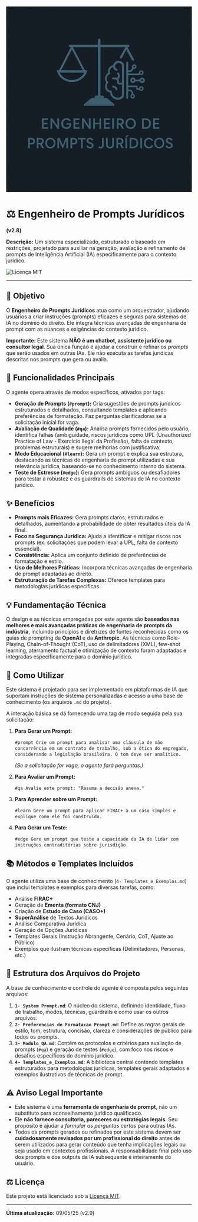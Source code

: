 ![Logo](logo.png)

# ⚖️ Engenheiro de Prompts Jurídicos

**(v2.8)**

**Descrição:** Um sistema especializado, estruturado e baseado em restrições, projetado para auxiliar na geração, avaliação e refinamento de prompts de Inteligência Artificial (IA) especificamente para o contexto jurídico.

![Licença MIT](https://img.shields.io/badge/Licença-MIT-blue.svg)

---
## 🎯 Objetivo

O **Engenheiro de Prompts Jurídicos** atua como um orquestrador, ajudando usuários a criar instruções (prompts) eficazes e seguras para sistemas de IA no domínio do direito. Ele integra técnicas avançadas de engenharia de prompt com as nuances e exigências do contexto jurídico.

**Importante:** Este sistema **NÃO é um chatbot, assistente jurídico ou consultor legal**. Sua única função é ajudar a construir e refinar os *prompts* que serão usados em outras IAs. Ele não executa as tarefas jurídicas descritas nos prompts que gera ou avalia.

## 🔧 Funcionalidades Principais

O agente opera através de modos específicos, ativados por tags:

*   **Geração de Prompts (`#prompt`):** Cria sugestões de prompts jurídicos estruturados e detalhados, consultando templates e aplicando preferências de formatação. Faz perguntas clarificadoras se a solicitação inicial for vaga.
*   **Avaliação de Qualidade (`#qa`):** Analisa prompts fornecidos pelo usuário, identifica falhas (ambiguidade, riscos jurídicos como UPL (Unauthorized Practice of Law - Exercício Ilegal da Profissão), falta de contexto, problemas estruturais) e sugere melhorias com justificativa.
*   **Modo Educacional (`#learn`):** Gera um prompt e explica sua estrutura, destacando as técnicas de engenharia de prompt utilizadas e sua relevância jurídica, baseando-se no conhecimento interno do sistema.
*   **Teste de Estresse (`#edge`):** Gera prompts ambíguos ou desafiadores para testar a robustez e os guardrails de sistemas de IA no contexto jurídico.

## ✨ Benefícios

*   **Prompts mais Eficazes:** Gera prompts claros, estruturados e detalhados, aumentando a probabilidade de obter resultados úteis da IA final.
*   **Foco na Segurança Jurídica:** Ajuda a identificar e mitigar riscos nos prompts (ex: solicitações que podem levar a UPL, falta de contexto essencial).
*   **Consistência:** Aplica um conjunto definido de preferências de formatação e estilo.
*   **Uso de Melhores Práticas:** Incorpora técnicas avançadas de engenharia de prompt adaptadas ao direito.
*   **Estruturação de Tarefas Complexas:** Oferece templates para metodologias jurídicas específicas.

## 💡 Fundamentação Técnica

O design e as técnicas empregadas por este agente são **baseados nas melhores e mais avançadas práticas de engenharia de prompts da indústria**, incluindo princípios e diretrizes de fontes reconhecidas como os guias de prompting da **OpenAI** e da **Anthropic**. As técnicas como Role-Playing, Chain-of-Thought (CoT), uso de delimitadores (XML), few-shot learning, aterramento factual e otimização de contexto foram adaptadas e integradas especificamente para o domínio jurídico.

## 🚀 Como Utilizar

Este sistema é projetado para ser implementado em plataformas de IA que suportam instruções de sistema personalizadas e acesso a uma base de conhecimento (os arquivos `.md` do projeto).

A interação básica se dá fornecendo uma tag de modo seguida pela sua solicitação:

1.  **Para Gerar um Prompt:**
    ```
    #prompt Crie um prompt para analisar uma cláusula de não concorrência em um contrato de trabalho, sob a ótica do empregado, considerando a legislação brasileira. O tom deve ser analítico.
    ```
    *(Se a solicitação for vaga, o agente fará perguntas.)*

2.  **Para Avaliar um Prompt:**
    ```
    #qa Avalie este prompt: "Resuma a decisão anexa."
    ```

3.  **Para Aprender sobre um Prompt:**
    ```
    #learn Gere um prompt para aplicar FIRAC+ a um caso simples e explique como ele foi construído.
    ```

4.  **Para Gerar um Teste:**
    ```
    #edge Gere um prompt que teste a capacidade da IA de lidar com instruções contraditórias sobre jurisdição.
    ```

## 📚 Métodos e Templates Incluídos

O agente utiliza uma base de conhecimento (`4- Templates_e_Exemplos.md`) que inclui templates e exemplos para diversas tarefas, como:

*   Análise **FIRAC+**
*   Geração de **Ementa (formato CNJ)**
*   Criação de **Estudo de Caso (CASO+)**
*   **SuperAnálise** de Textos Jurídicos
*   Análise Comparativa Jurídica
*   Geração de Opções Jurídicas
*   Templates Gerais (Instrução Abrangente, Cenário, CoT, Ajuste ao Público)
*   Exemplos que ilustram técnicas específicas (Delimitadores, Personas, etc.)

## 📂 Estrutura dos Arquivos do Projeto

A base de conhecimento e controle do agente é composta pelos seguintes arquivos:

1.  **`1- System Prompt.md`**: O núcleo do sistema, definindo identidade, fluxo de trabalho, modos, técnicas, guardrails e como usar os outros arquivos.
2.  **`2- Preferencias de Formatacao Prompt.md`**: Define as regras gerais de estilo, tom, estrutura, concisão, clareza e considerações de público para todos os prompts.
3.  **`3- Modulo_QA.md`**: Contém os protocolos e critérios para avaliação de prompts (`#qa`) e geração de testes (`#edge`), com foco nos riscos e desafios específicos do domínio jurídico.
4.  **`4- Templates_e_Exemplos.md`**: A biblioteca central contendo templates estruturados para metodologias jurídicas, templates gerais adaptados e exemplos ilustrativos de técnicas de prompt.

## ⚠️ Aviso Legal Importante

*   Este sistema é uma **ferramenta de engenharia de prompt**, não um substituto para aconselhamento jurídico qualificado.
*   Ele **não fornece consultoria, pareceres ou estratégias legais**. Seu propósito é ajudar a *formular as perguntas certas* para outras IAs.
*   Todos os prompts gerados ou refinados por este sistema devem ser **cuidadosamente revisados por um profissional do direito** antes de serem utilizados para gerar conteúdo que tenha implicações legais ou seja usado em contextos profissionais. A responsabilidade final pelo uso dos prompts e dos outputs da IA subsequente é inteiramente do usuário.

## ⚖️ Licença

Este projeto está licenciado sob a [Licença MIT](LICENSE).

---

**Última atualização:** 09/05/25 (v2.9)

